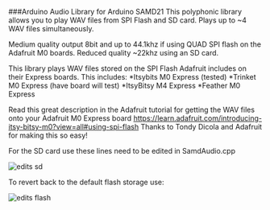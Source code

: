 ###Arduino Audio Library for Arduino SAMD21
This polyphonic library allows you to play WAV files from SPI Flash and SD card. Plays up to ~4 WAV files simultaneously. 

Medium quality output 8bit and up to 44.1khz if using QUAD SPI flash on the Adafruit M0 boards. Reduced quality ~22khz using an SD card.

This library plays WAV files stored on the SPI Flash Adafruit includes on their Express boards. 
This includes: 
*Itsybits M0 Express (tested) 
*Trinket M0 Express (have board will test) 
*ItsyBitsy M4 Express 
*Feather M0 Express


Read this great description in the Adafruit tutorial for getting the WAV files onto your Adafruit M0 Express board https://learn.adafruit.com/introducing-itsy-bitsy-m0?view=all#using-spi-flash Thanks to Tondy Dicola and Adafruit for making this so easy!

For the SD card use these lines need to be edited in SamdAudio.cpp

![edits sd](https://github.com/hydronics2/SamdAudio/blob/master/library_modification_SD_card.JPG)

To revert back to the default flash storage use:

![edits flash](https://github.com/hydronics2/SamdAudio/blob/master/library_modification_flash.JPG)
